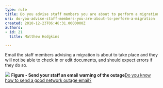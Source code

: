```yaml
---
type: rule
title: Do you advise staff members you are about to perform a migration
uri: do-you-advise-staff-members-you-are-about-to-perform-a-migration
created: 2010-12-23T06:48:31.0000000Z
authors:
- id: 21
  title: Matthew Hodgkins

---
```



Email the staff members advising a migration is about to take place and they will not be able to check in or edit documents, and should expect errors if they do so.

![](/ITAndNetworking/SharePointMigration/PublishingImages/OutageEmail.png)
**Figure - Send your staff an email warning of the outage**[Do you know how to send a good network outage email?](http&#58;//www.ssw.com.au/ssw/Standards/Rules/RulesToBetterNetworks.aspx#rebootrestart)

